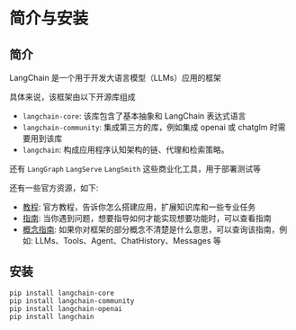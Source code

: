 # 简介与安装

## 简介

LangChain 是一个用于开发大语言模型（LLMs）应用的框架

具体来说，该框架由以下开源库组成

- `langchain-core`: 该库包含了基本抽象和 LangChain 表达式语言
- `langchain-community`: 集成第三方的库，例如集成 openai 或 chatglm 时需要用到该库
- `langchain`: 构成应用程序认知架构的链、代理和检索策略。

还有 `LangGraph` `LangServe` `LangSmith` 这些商业化工具，用于部署测试等

还有一些官方资源，如下:

- [教程](https://python.langchain.com/v0.2/docs/tutorials/): 官方教程，告诉你怎么搭建应用，扩展知识库和一些专业任务
- [指南](https://python.langchain.com/v0.2/docs/how_to/): 当你遇到问题，想要指导如何才能实现想要功能时，可以查看指南
- [概念指南](https://python.langchain.com/v0.2/docs/concepts/): 如果你对框架的部分概念不清楚是什么意思，可以查询该指南，例如: LLMs、Tools、Agent、ChatHistory、Messages 等

## 安装

```shell
pip install langchain-core
pip install langchain-community
pip install langchain-openai
pip install langchain
```